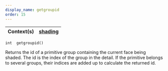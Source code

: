 ```yaml
---
display_name: getgroupid
order: 15
---
```

| Context(s) | [shading](../contexts/shading.html) |
| --- | --- |

`int  getgroupid()`

Returns the id of a primitive group containing the current face being shaded.
The id is the index of the group in the detail. If the primitive belongs
to several groups, their indices are added up to calculate the returned id.
